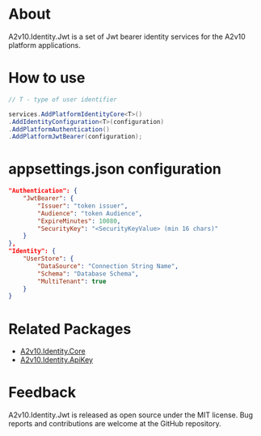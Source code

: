 ﻿# About
A2v10.Identity.Jwt is a set of Jwt bearer identity services 
for the A2v10 platform applications.


# How to use

```csharp
// T - type of user identifier

services.AddPlatformIdentityCore<T>()
.AddIdentityConfiguration<T>(configuration)
.AddPlatformAuthentication()
.AddPlatformJwtBearer(configuration);
```

# appsettings.json configuration

```json
"Authentication": {
    "JwtBearer": {
        "Issuer": "token issuer",
        "Audience": "token Audience",
        "ExpireMinutes": 10080,
        "SecurityKey": "<SecurityKeyValue> (min 16 chars)"
    }
},
"Identity": {
    "UserStore": {
        "DataSource": "Connection String Name",
        "Schema": "Database Schema",
        "MultiTenant": true
    }
}
```

# Related Packages

* [A2v10.Identity.Core](https://www.nuget.org/packages/A2v10.Identity.Core)
* [A2v10.Identity.ApiKey](https://www.nuget.org/packages/A2v10.Identity.ApiKey)


# Feedback

A2v10.Identity.Jwt is released as open source under the MIT license. 
Bug reports and contributions are welcome at the GitHub repository.